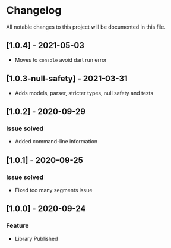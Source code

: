 # Changelog
All notable changes to this project will be documented in this file.

## [1.0.4] - 2021-05-03
- Moves to `console` avoid dart run error

## [1.0.3-null-safety] - 2021-03-31
- Adds models, parser, stricter types, null safety and tests

## [1.0.2] - 2020-09-29
### Issue solved
- Added command-line information

## [1.0.1] - 2020-09-25
### Issue solved
- Fixed too many segments issue

## [1.0.0] - 2020-09-24
### Feature
- Library Published

